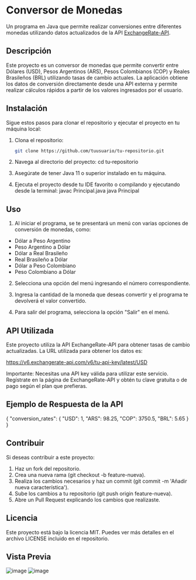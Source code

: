 # Conversor de Monedas

Un programa en Java que permite realizar conversiones entre diferentes monedas utilizando datos actualizados de la API [ExchangeRate-API](https://www.exchangerate-api.com/).

## Descripción

Este proyecto es un conversor de monedas que permite convertir entre Dólares (USD), Pesos Argentinos (ARS), Pesos Colombianos (COP) y Reales Brasileños (BRL) utilizando tasas de cambio actuales. La aplicación obtiene los datos de conversión directamente desde una API externa y permite realizar cálculos rápidos a partir de los valores ingresados por el usuario.

## Instalación

Sigue estos pasos para clonar el repositorio y ejecutar el proyecto en tu máquina local:

1. Clona el repositorio:
   ```bash
   git clone https://github.com/tuusuario/tu-repositorio.git
   
2. Navega al directorio del proyecto:
cd tu-repositorio

3. Asegúrate de tener Java 11 o superior instalado en tu máquina.
4. Ejecuta el proyecto desde tu IDE favorito o compilando y ejecutando desde la terminal:
   javac Principal.java
   java Principal

## Uso
1. Al iniciar el programa, se te presentará un menú con varias opciones de conversión de monedas, como:

* Dólar a Peso Argentino
* Peso Argentino a Dólar
* Dólar a Real Brasileño
* Real Brasileño a Dólar
* Dólar a Peso Colombiano
* Peso Colombiano a Dólar
  
2. Selecciona una opción del menú ingresando el número correspondiente.

3. Ingresa la cantidad de la moneda que deseas convertir y el programa te devolverá el valor convertido.

4. Para salir del programa, selecciona la opción "Salir" en el menú.

## API Utilizada

Este proyecto utiliza la API ExchangeRate-API para obtener tasas de cambio actualizadas. La URL utilizada para obtener los datos es:

https://v6.exchangerate-api.com/v6/tu-api-key/latest/USD

Importante: Necesitas una API key válida para utilizar este servicio. Regístrate en la página de ExchangeRate-API y obtén tu clave gratuita o de pago según el plan que prefieras.

## Ejemplo de Respuesta de la API
{
  "conversion_rates": {
    "USD": 1,
    "ARS": 98.25,
    "COP": 3750.5,
    "BRL": 5.65
  }
}

## Contribuir
Si deseas contribuir a este proyecto:

1. Haz un fork del repositorio.
2. Crea una nueva rama (git checkout -b feature-nueva).
3. Realiza los cambios necesarios y haz un commit (git commit -m 'Añadir nueva característica').
4. Sube los cambios a tu repositorio (git push origin feature-nueva).
5. Abre un Pull Request explicando los cambios que realizaste.

## Licencia
Este proyecto está bajo la licencia MIT. Puedes ver más detalles en el archivo LICENSE incluido en el repositorio.

## Vista Previa

![image](https://github.com/user-attachments/assets/9ef6c749-f100-4a78-af07-4b3ae3d4a239)
![image](https://github.com/user-attachments/assets/ee970c7e-151f-4a06-9821-f78f153121e4)



